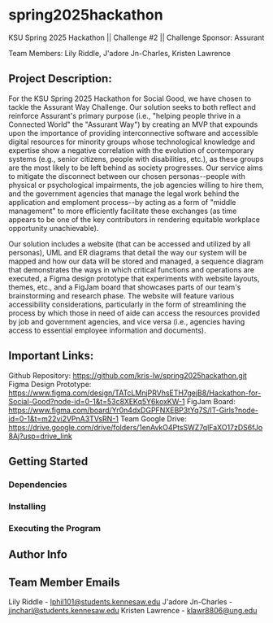 # spring2025hackathon
KSU Spring 2025 Hackathon || Challenge #2 || Challenge Sponsor: Assurant

Team Members: Lily Riddle, J'adore Jn-Charles, Kristen Lawrence

## Project Description:
For the KSU Spring 2025 Hackathon for Social Good, we have chosen to tackle the Assurant Way Challenge. Our solution seeks to both reflect and reinforce Assurant's primary purpose (i.e., "helping people thrive in a Connected World" the "Assurant Way") by creating an MVP that expounds upon the importance of providing interconnective software and accessible digital resources for minority groups whose technological knowledge and expertise show a negative correlation with the evolution of contemporary systems (e.g., senior citizens, people with disabilities, etc.), as these groups are the most likely to be left behind as society progresses. Our service aims to mitigate the disconnect between our chosen personas--people with physical or psychological impairments, the job agencies willing to hire them, and the government agencies that manage the legal work behind the application and emploment process--by acting as a form of "middle management" to more efficiently facilitate these exchanges (as time appears to be one of the key contributors in rendering equitable workplace opportunity unachievable).

Our solution includes a website (that can be accessed and utilized by all personas), UML and ER diagrams that detail the way our system will be mapped and how our data will be stored and managed, a sequence diagram that demonstrates the ways in which critical functions and operations are executed, a Figma design prototype that experiments with website layouts, themes, etc., and a FigJam board that showcases parts of our team's brainstorming and research phase. The website will feature various accessibility considerations, particularly in the form of streamlining the process by which those in need of aide can access the resources provided by job and government agencies, and vice versa (i.e., agencies having access to essential employee information and documents).

## Important Links:
Github Repository: https://github.com/kris-lw/spring2025hackathon.git
Figma Design Prototype: https://www.figma.com/design/TATcLMnjPRVhsETH7gejB8/Hackathon-for-Social-Good?node-id=0-1&t=53c8XEKq5Y6koxKW-1
FigJam Board: https://www.figma.com/board/Yr0n4dxDGPFNXEBP3tYq7S/IT-Girls?node-id=0-1&t=m22vi2VPnA3TVsRN-1
Team Google Drive: https://drive.google.com/drive/folders/1enAvkO4PtsSWZ7qlFaXO17zDS6fJo8Aj?usp=drive_link

## Getting Started
### Dependencies
### Installing
### Executing the Program
## Author Info

## Team Member Emails
Lily Riddle - lphil101@students.kennesaw.edu
J'adore Jn-Charles - jjncharl@students.kennesaw.edu
Kristen Lawrence - klawr8806@ung.edu